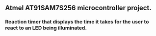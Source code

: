 ## Atmel AT91SAM7S256 microcontroller project.

### Reaction timer that displays the time it takes for the user to react to an LED being illuminated.